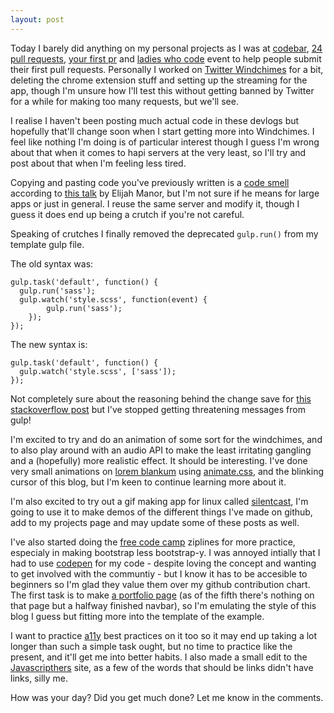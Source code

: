 ```yaml
---
layout: post
---
```


Today I barely did anything on my personal projects as I was at [codebar](https://codebar.io/), [24 pull requests](http://24pullrequests.com/), [your first pr](http://yourfirstpr.github.io/) and [ladies who code](http://www.meetup.com/Ladies-Who-Code-UK/) event to help people submit their first pull requests. Personally I worked on [Twitter Windchimes](https://github.com/oluoluoxenfree/twitter_windchimes) for a bit, deleting the chrome extension stuff and setting up the streaming for the app, though I'm unsure how I'll test this without getting banned by Twitter for a while for making too many requests, but we'll see.

I realise I haven't been posting much actual code in these devlogs but hopefully that'll change soon when I start getting more into Windchimes. I feel like nothing I'm doing is of particular interest though I guess I'm wrong about that when it comes to hapi servers at the very least, so I'll try and post about that when I'm feeling less tired.

Copying and pasting code you've previously written is a [code smell](http://c2.com/cgi/wiki?CodeSmell) according to [this talk](https://www.youtube.com/watch?v=JVlfj7mQZPo) by Elijah Manor, but I'm not sure if he means for large apps or just in general. I reuse the same server and modify it, though I guess it does end up being a crutch if you're not careful.

Speaking of crutches I finally removed the deprecated `gulp.run()` from my template gulp file.

The old syntax was:

```
gulp.task('default', function() {
  gulp.run('sass');
  gulp.watch('style.scss', function(event) {
        gulp.run('sass');
    });
});
```

The new syntax is:

```
gulp.task('default', function() {
  gulp.watch('style.scss', ['sass']);
});
```
Not completely sure about the reasoning behind the change save for [this stackoverflow post](http://stackoverflow.com/questions/28826418/gulp-run-alternative) but I've stopped getting threatening messages from gulp!

I'm excited to try and do an animation of some sort for the windchimes, and to also play around with an audio API to make the least irritating gangling and a (hopefully) more realistic effect. It should be interesting. I've done very small animations on [lorem blankum](https://lorem-blankum.herokuapp.com/) using [animate.css](https://daneden.github.io/animate.css/), and the blinking cursor of this blog, but I'm keen to continue learning more about it.

I'm also excited to try out a gif making app for linux called [silentcast](https://github.com/colinkeenan/silentcast), I'm going to use it to make demos of the different things I've made on github, add to my projects page and may update some of these posts as well.

I've also started doing the [free code camp](http://www.freecodecamp.com/) ziplines for more practice, especialy in making bootstrap less bootstrap-y. I was annoyed intially that I had to use [codepen](http://codepen.io/) for my code - despite loving the concept and wanting to get involved with the communtiy - but I know it has to be accesible to beginners so I'm glad they value them over my github contribution chart. The first task is to make [a portfolio page](http://codepen.io/oluoluoxenfree/full/bEGvpz/) (as of the fifth there's nothing on that page but a halfway finished navbar), so I'm emulating the style of this blog I guess but fitting more into the template of the example.

I want to practice [a11y](http://a11yproject.com/) best practices on it too so it may end up taking a lot longer than such a simple task ought, but no time to practice like the present, and it'll get me into better habits. I also made a small edit to the [Javascripthers](http://javascripthers.github.io/) site, as a few of the words that should be links didn't have links, silly me.

How was your day? Did you get much done? Let me know in the comments.

